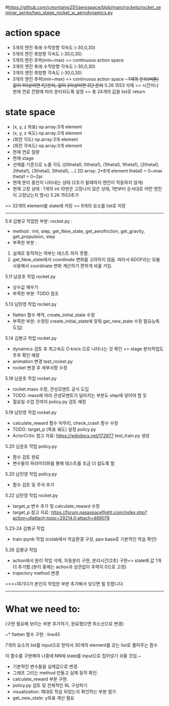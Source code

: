 #https://github.com/cmontalvo251/aerospace/blob/main/rockets/rocket_seminar_series/two_stage_rocket_w_aerodynamics.py

# action space
- 5개의 엔진 축에 수직방향 각속도 (-30,0,30)
- 5개의 엔진 축방향 각속도 (-30,0,30)
- 5개의 엔진 추력(min~max) => continuous action space
- 3개의 엔진 축에 수직방향 각속도 (-30,0,30)
- 3개의 엔진 축방향 각속도 (-30,0,30)
- 3개의 엔진 추력(min~max) => continuous action space
~~- 1개의 분리(버튼)  값이 1이상이면 1단분리, 값이 2이상이면 2단 분리~~ 5.26 1553 삭제 
=> 시간이나 현재 연료 잔량에 따라 분리되도록 설정
=> 총 24개의 값을 list로 return


# state space
- (x, y, z 좌표)    np.array:3개 element
- (x, y, z 속도)    np.array:3개 element
- (회전 각도)        np.array:3개 element
- (회전 각속도)     np.array:3개 element
- 현재 연료 질량
- 현재 stage
- 선체를 기준으로 노즐 각도 ((0theta0, 0theta1), (1theta0, 1theta1), (2theta0, 2theta1), (3theta0, 3theta1), ...) 2D array: 2*8개 element
    theta0 = 0\~max
    theta1 = 0\~2pi
- 현재 분리 중인지 나타내는 상태 (2초가 될때까지 엔진이 작동하지 않게)
- 현재 고장 상태 : 1개의 int (0번은 고장나지 않은 상태, 1번부터 순서대로 어떤 엔진이 고장났는지 명시) 5.26 1553추가

=> 32개의 element를 state에 저장
=> 9개의 요소를 list로 저장

---

5.9 김병규 작업한 부분:
rocket.py : 
- method : init, step, get_New_state, get_aerofriction, get_gravity, get_propulsion, step 
- 부족한 부분 : 
1. 실제로 동작하는 여부는 테스트 하지 못함. 
2. get_New_state에서 coordinate 변화를 고려하지 않음. 따라서 6DOF라는 모듈사용해서 coordinate 변화 계산하기 편하게 바꿀 거임.


5.11 남윤호 작업
rocket.py
- 상수값 채우기
- 부족한 부분: TODO 참조


5.13 남민영 작업
rocket.py
- flatten 함수 제작, create_initial_state 수정
- 부족한 부분: 수정된 create_initial_state에 맞춰 get_new_state 수정 필요(y축 도입)


5.14 김병규 작업
rocket.py
- dynamics 검토 후 최고속도 O km/s 으로 나타나는 것 확인 => stage 분리작업도 추후 확인 예정
- animation 변경
test_rocket.py
- rocket 변경 후 세부사항 수정


5.18 남윤호 작업
rocket.py
- rocket.mass 수정, 관성모멘트 공식 도입
- TODO: mass에 따라 관성모멘트가 달라지는 부분도 step에 넣어야 할 듯
- 월요일 수업 전까지 policy.py 검토 예정


5.19 남민영 작업
rocket.py
- calculate_reward 함수 마무리, check_crash 함수 수정
- TODO: target_p (목표 궤도) 설정
policy.py
- ActorCritic 참고 자료: https://wikidocs.net/172977
test_train.py 생성


5.20 남윤호 작업
policy.py
- 함수 검토 완료
- 변수들의 파라미터화를 통해 테스트를 조금 더 쉽도록 함


5.20 남민영 작업
policy.py
- 함수 검토 및 주석 추가


5.22 남민영 작업
rocket.py
- target_p 변수 추가 및 calculate_reward 수정
- target_p 참고 자료: https://forum.nasaspaceflight.com/index.php?action=dlattach;topic=29214.0;attach=489078


5.23-24 김병규 작업
- train.ipynb 작업 (colab에서 학습환경 구성, ppo base로 기본적인 학습 확인)


5.26 김병규 작업
- action에서 분리 작업 삭제, 자동분리 구현, 분리시간(2초) 구현=> state에 값 1개 더 추가함.(분리 중에는 action과 상관없이 추력이 0으로 고정) 
- trajectory method 변경

=>>>여기다가 본인이 작업한 부분 추가해서 넣으면 될 듯합니다.


---

# What we need to: 
(구현 필요해 보이는 부분 추가하기, 완료했으면 취소선으로 변경)


 ~* flatten 함수 구현 : line45 


 7개의 요소의 list를 input으로 받아서 30개의 element를 갖는 list로 풀어주는 함수 


이 함수를 구현해야 나중에 NN에 state를 input으로 집어넣기 쉬울 것임.~

* 기본적인 변수들을 실제값으로 변경.
* 그래프 그리는 method 만들고 실제 동작 확인.
* calculate_reward 부분 구현.
* policy.py 검토 및 전체적인 RL 구성하기
* visualization: 제대로 학습 되었는지 확인하는 부분 첨가
* get_new_state: y좌표 계산 필요

